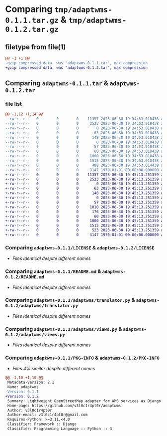 # Comparing `tmp/adaptwms-0.1.1.tar.gz` & `tmp/adaptwms-0.1.2.tar.gz`

## filetype from file(1)

```diff
@@ -1 +1 @@
-gzip compressed data, was "adaptwms-0.1.1.tar", max compression
+gzip compressed data, was "adaptwms-0.1.2.tar", max compression
```

## Comparing `adaptwms-0.1.1.tar` & `adaptwms-0.1.2.tar`

### file list

```diff
@@ -1,12 +1,14 @@
--rw-r--r--   0        0        0    11357 2023-06-30 19:34:53.010438 adaptwms-0.1.1/LICENSE
--rw-r--r--   0        0        0     2523 2023-06-30 19:34:53.010438 adaptwms-0.1.1/README.md
--rw-r--r--   0        0        0        0 2023-06-30 19:34:53.010438 adaptwms-0.1.1/adaptwms/__init__.py
--rw-r--r--   0        0        0       63 2023-06-30 19:34:53.010438 adaptwms-0.1.1/adaptwms/admin.py
--rw-r--r--   0        0        0      148 2023-06-30 19:34:53.010438 adaptwms-0.1.1/adaptwms/apps.py
--rw-r--r--   0        0        0        0 2023-06-30 19:34:53.010438 adaptwms-0.1.1/adaptwms/migrations/__init__.py
--rw-r--r--   0        0        0       57 2023-06-30 19:34:53.010438 adaptwms-0.1.1/adaptwms/models.py
--rw-r--r--   0        0        0       60 2023-06-30 19:34:53.010438 adaptwms-0.1.1/adaptwms/tests.py
--rw-r--r--   0        0        0     1000 2023-06-30 19:34:53.010438 adaptwms-0.1.1/adaptwms/translator.py
--rw-r--r--   0        0        0     1515 2023-06-30 19:34:53.010438 adaptwms-0.1.1/adaptwms/views.py
--rw-r--r--   0        0        0      488 2023-06-30 19:34:53.014438 adaptwms-0.1.1/pyproject.toml
--rw-r--r--   0        0        0     3147 1970-01-01 00:00:00.000000 adaptwms-0.1.1/PKG-INFO
+-rw-r--r--   0        0        0    11357 2023-06-30 19:45:13.251359 adaptwms-0.1.2/LICENSE
+-rw-r--r--   0        0        0     2523 2023-06-30 19:45:13.251359 adaptwms-0.1.2/README.md
+-rw-r--r--   0        0        0        0 2023-06-30 19:45:13.251359 adaptwms-0.1.2/adaptwms/__init__.py
+-rw-r--r--   0        0        0       63 2023-06-30 19:45:13.251359 adaptwms-0.1.2/adaptwms/admin.py
+-rw-r--r--   0        0        0      148 2023-06-30 19:45:13.251359 adaptwms-0.1.2/adaptwms/apps.py
+-rw-r--r--   0        0        0        0 2023-06-30 19:45:13.251359 adaptwms-0.1.2/adaptwms/migrations/__init__.py
+-rw-r--r--   0        0        0       57 2023-06-30 19:45:13.251359 adaptwms-0.1.2/adaptwms/models.py
+-rw-r--r--   0        0        0     1010 2023-06-30 19:45:13.251359 adaptwms-0.1.2/adaptwms/templates/pages/interface.html
+-rw-r--r--   0        0        0      176 2023-06-30 19:45:13.251359 adaptwms-0.1.2/adaptwms/templates/template.html
+-rw-r--r--   0        0        0       60 2023-06-30 19:45:13.251359 adaptwms-0.1.2/adaptwms/tests.py
+-rw-r--r--   0        0        0     1000 2023-06-30 19:45:13.251359 adaptwms-0.1.2/adaptwms/translator.py
+-rw-r--r--   0        0        0     1515 2023-06-30 19:45:13.251359 adaptwms-0.1.2/adaptwms/views.py
+-rw-r--r--   0        0        0      523 2023-06-30 19:45:13.251359 adaptwms-0.1.2/pyproject.toml
+-rw-r--r--   0        0        0     3147 1970-01-01 00:00:00.000000 adaptwms-0.1.2/PKG-INFO
```

### Comparing `adaptwms-0.1.1/LICENSE` & `adaptwms-0.1.2/LICENSE`

 * *Files identical despite different names*

### Comparing `adaptwms-0.1.1/README.md` & `adaptwms-0.1.2/README.md`

 * *Files identical despite different names*

### Comparing `adaptwms-0.1.1/adaptwms/translator.py` & `adaptwms-0.1.2/adaptwms/translator.py`

 * *Files identical despite different names*

### Comparing `adaptwms-0.1.1/adaptwms/views.py` & `adaptwms-0.1.2/adaptwms/views.py`

 * *Files identical despite different names*

### Comparing `adaptwms-0.1.1/PKG-INFO` & `adaptwms-0.1.2/PKG-INFO`

 * *Files 4% similar despite different names*

```diff
@@ -1,10 +1,10 @@
 Metadata-Version: 2.1
 Name: adaptwms
-Version: 0.1.1
+Version: 0.1.2
 Summary: Lightweight OpenStreetMap adapter for WMS services as Django app
 Home-page: https://github.com/v3l0c1r4pt0r/adaptwms
 Author: v3l0c1r4pt0r
 Author-email: v3l0c1r4pt0r@gmail.com
 Requires-Python: >=3.11,<4.0
 Classifier: Framework :: Django
 Classifier: Programming Language :: Python :: 3
```

